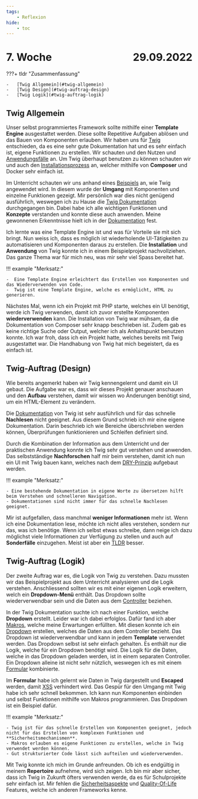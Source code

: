 ```yaml
---
tags:
    - Reflexion
hide:
    - toc
---
```


# 7. Woche <span style="float:right">29.09.2022</span>

???+ tldr "Zusammenfassung"

    -   [Twig Allgemein](#twig-allgemein)
    -   [Twig Design](#twig-auftrag-design)
    -   [Twig Logik](#twig-auftrag-logik)

## Twig Allgemein

Unser selbst programmiertes Framework sollte mithilfe einer **Template Engine** ausgestattet werden. Diese sollte Repetitive Aufgaben ablösen und das Bauen von Komponenten erlauben. Wir haben uns für [Twig](../LB1/Beschreibung/Twig.md) entschieden, da es eine sehr gute Dokumentation hat und es sehr einfach ist, eigene Funktionen zu erstellen. Wir schauten und den Nutzen und [Anwendungsfälle](../LB1/Beschreibung/Twig.md#Problemlösung) an. Um Twig überhaupt benutzen zu können schauten wir und auch den [Installationsprozess](../PHP/Twig/Installation.md) an, welcher mithilfe von **Composer** und Docker sehr einfach ist.

Im Unterricht schauten wir uns anhand eines [Beispiels](https://github.com/bztfinformatik/lernportfolio-21r8390-php/tree/main/Aufgaben/006_MVC_TWIG) an, wie Twig angewendet wird. In diesem wurde der **Umgang** mit Komponenten und einzelne Funktionen gezeigt. Mir persönlich war dies nicht genügend ausführlich, weswegen ich zu Hause die [Twig Dokumentation](https://twig.symfony.com/doc/3.x/) durchgegangen bin. Dabei habe ich alle wichtigen Funktionen und **Konzepte** verstanden und konnte diese auch anwenden. Meine gewonnenen Erkenntnisse hielt ich in der [Dokumentation](../PHP/Twig/Design.md) fest.

Ich lernte was eine Template Engine ist und was für Vorteile sie mit sich bringt. Nun weiss ich, dass es möglich ist wiederholende UI-Tätigkeiten zu automatisieren und Komponenten daraus zu erstellen. Die **Installation** und **Anwendung** von Twig konnte ich in einem Beispielprojekt nachvollziehen. Das ganze Thema war für mich neu, was mir sehr viel Spass bereitet hat.

!!! example "Merksatz:"

    -  Eine Template Engine erleichtert das Erstellen von Komponenten und das Wiederverwenden von Code.
    -  Twig ist eine Template Engine, welche es ermöglicht, HTML zu generieren.

Nächstes Mal, wenn ich ein Projekt mit PHP starte, welches ein UI benötigt, werde ich Twig verwenden, damit ich zuvor erstellte Komponenten **wiederverwenden** kann. Die Installation von Twig war mühsam, da die Dokumentation von Composer sehr knapp beschrieben ist. Zudem gab es keine richtige Suche oder Output, welcher ich als Anhaltspunkt benutzen konnte. Ich war froh, dass ich ein Projekt hatte, welches bereits mit Twig ausgestattet war. Die Handhabung von Twig hat mich begeistert, da es einfach ist.

## Twig-Auftrag (Design)

Wie bereits angemerkt haben wir Twig kennengelernt und damit ein UI gebaut. Die Aufgabe war es, dass wir dieses Projekt genauer anschauen und den **Aufbau** verstehen, damit wir wissen wo Änderungen benötigt sind, um ein HTML-Element zu verändern.

Die [Dokumentation](../PHP/Twig/Design.md) von Twig ist sehr ausführlich und für das schnelle **Nachlesen** nicht geeignet. Aus diesem Grund schrieb ich mir eine eigene Dokumentation. Darin beschrieb ich wie Bereiche überschrieben werden können, Überprüfungen funktionieren und Schleifen definiert sind.

Durch die Kombination der Information aus dem Unterricht und der praktischen Anwendung konnte ich Twig sehr gut verstehen und anwenden. Das selbstständige **Nachforschen** half mir beim verstehen, damit ich nun ein UI mit Twig bauen kann, welches nach dem [DRY-Prinzip](https://medium.com/code-thoughts/dont-repeat-yourself-caa413910753) aufgebaut werden.

!!! example "Merksatz:"

    - Eine bestehende Dokumentation in eigene Worte zu übersetzen hilft beim Verstehen und schnelleren Navigation.
    - Dokumentationen sind nicht immer für das schnelle Nachlesen geeignet.

Mir ist aufgefallen, dass manchmal **weniger Informationen** mehr ist. Wenn ich eine Dokumentation lese, möchte ich nicht alles verstehen, sondern nur das, was ich benötige. Wenn ich selbst etwas schreibe, dann neige ich dazu möglichst viele Informationen zur Verfügung zu stellen und auch auf **Sonderfälle** einzugehen. Meist ist aber ein [TLDR](https://www.urbandictionary.com/define.php?term=tl%3Bdr) besser.

## Twig-Auftrag (Logik)

Der zweite Auftrag war es, die Logik von Twig zu verstehen. Dazu mussten wir das Beispielprojekt aus dem Unterricht analysieren und die Logik verstehen. Anschliessend sollten wir es mit einer eigenen Logik erweitern, welch ein **Dropdown-Menü** enthält. Das Dropdown sollte wiederverwendbar sein und die Daten aus dem [Controller](../PHP/Twig/Logik.md) beziehen.

In der Twig Dokumentation suchte ich nach einer Funktion, welche **Dropdown** erstellt. Leider war ich dabei erfolglos. Dafür fand ich aber [Makros](https://twig.symfony.com/doc/3.x/tags/macro.html), welche meine Erwartungen erfüllten. Mit diesen konnte ich ein [Dropdown](../PHP/Twig/Logik.md#dropdown) erstellen, welches die Daten aus dem Controller bezieht. Das Dropdown ist wiederverwendbar und kann in jedem **Template** verwendet werden. Das Dropdown selbst ist sehr einfach gehalten. Es enthält nur die Logik, welche für ein Dropdown benötigt wird. Die Logik für die Daten, welche in das Dropdown geladen werden, ist in einem separaten Controller. Ein Dropdown alleine ist nicht sehr nützlich, weswegen ich es mit einem [Formular](../PHP/Twig/Logik.md#formular) kombinierte.

Im **Formular** habe ich gelernt wie Daten in Twig dargestellt und **Escaped** werden, damit [XSS](../Appendix/Sicherheit.md) verhindert wird. Das Gespür für den Umgang mit Twig habe ich sehr schnell bekommen. Ich kann nun Komponenten einbinden und selbst Funktionen mithilfe von Makros programmieren. Das Dropdown ist ein Beispiel dafür.

!!! example "Merksatz:"

    - Twig ist für das schnelle Erstellen von Komponenten geeignet, jedoch nicht für das Erstellen von komplexen Funktionen und **Sicherheitsmechanismen**.
    - Makros erlauben es eigene Funktionen zu erstellen, welche in Twig verwendet werden können.
    - Gut strukturierter Code lässt sich aufteilen und wiederverwenden.

Mit Twig konnte ich mich im Grunde anfreunden. Ob ich es endgültig in meinem **Repertoire** aufnehme, wird sich zeigen. Ich bin mir aber sicher, dass ich Twig in Zukunft öfters verwenden werde, da es für Schulprojekte sehr einfach ist. Mir fehlen die [Sicherheitsaspekte](https://symfony.com/doc/current/reference/twig_reference.html#csrf-token) und [Quality-Of-Life](https://medium.com/minimalist-brain/the-best-predictor-of-longevity-health-and-quality-of-life-afa6716d611f) Features, welche ich anderen Frameworks kenne.
